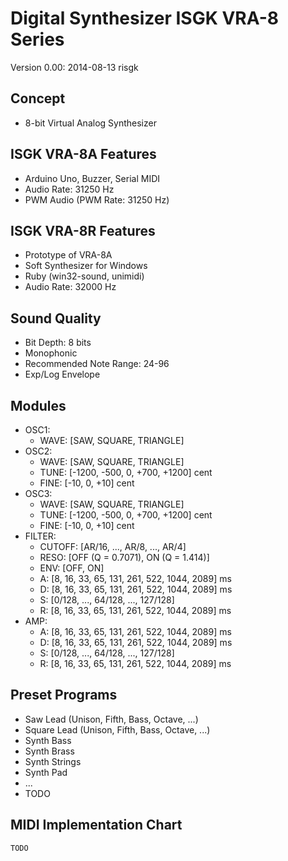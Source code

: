 # Digital Synthesizer ISGK VRA-8 Series

Version 0.00: 2014-08-13 risgk

## Concept

- 8-bit Virtual Analog Synthesizer

## ISGK VRA-8A Features

- Arduino Uno, Buzzer, Serial MIDI
- Audio Rate: 31250 Hz
- PWM Audio (PWM Rate: 31250 Hz)

## ISGK VRA-8R Features

- Prototype of VRA-8A
- Soft Synthesizer for Windows
- Ruby (win32-sound, unimidi)
- Audio Rate: 32000 Hz

## Sound Quality

- Bit Depth: 8 bits
- Monophonic
- Recommended Note Range: 24-96
- Exp/Log Envelope

## Modules

- OSC1:
    - WAVE: [SAW, SQUARE, TRIANGLE]
- OSC2:
    - WAVE: [SAW, SQUARE, TRIANGLE]
    - TUNE: [-1200, -500, 0, +700, +1200] cent
    - FINE: [-10, 0, +10] cent
- OSC3:
    - WAVE: [SAW, SQUARE, TRIANGLE]
    - TUNE: [-1200, -500, 0, +700, +1200] cent
    - FINE: [-10, 0, +10] cent
- FILTER:
    - CUTOFF: [AR/16, ..., AR/8, ..., AR/4]
    - RESO: [OFF (Q = 0.7071), ON (Q = 1.414)]
    - ENV: [OFF, ON]
    - A: [8, 16, 33, 65, 131, 261, 522, 1044, 2089] ms
    - D: [8, 16, 33, 65, 131, 261, 522, 1044, 2089] ms
    - S: [0/128, ..., 64/128, ..., 127/128]
    - R: [8, 16, 33, 65, 131, 261, 522, 1044, 2089] ms
- AMP:
    - A: [8, 16, 33, 65, 131, 261, 522, 1044, 2089] ms
    - D: [8, 16, 33, 65, 131, 261, 522, 1044, 2089] ms
    - S: [0/128, ..., 64/128, ..., 127/128]
    - R: [8, 16, 33, 65, 131, 261, 522, 1044, 2089] ms

## Preset Programs

- Saw Lead (Unison, Fifth, Bass, Octave, ...)
- Square Lead (Unison, Fifth, Bass, Octave, ...)
- Synth Bass
- Synth Brass
- Synth Strings
- Synth Pad
- ...
- TODO

## MIDI Implementation Chart

    TODO
